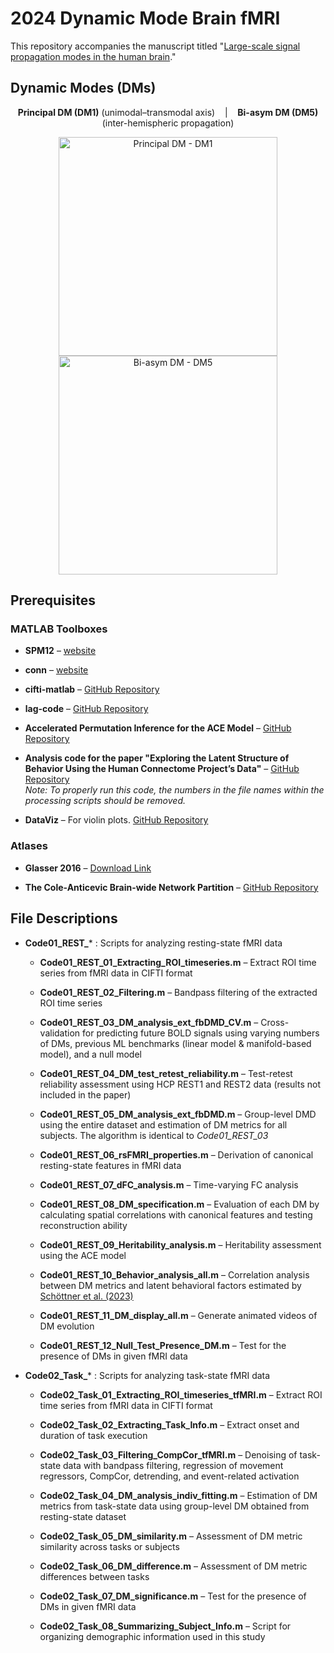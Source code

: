 
# 2024 Dynamic Mode Brain fMRI

This repository accompanies the manuscript titled "[Large-scale signal propagation modes in the human brain](https://www.sciencedirect.com/science/article/pii/S105381192500360X)."

## Dynamic Modes (DMs)
<p align="center">
  <strong>Principal DM (DM1)</strong> (unimodal–transmodal axis) &nbsp;&nbsp; | &nbsp;&nbsp; 
  <strong>Bi-asym DM (DM5)</strong> (inter-hemispheric propagation)
</p>

<div align="center">
  <img src="./visualize/Supplementary_Video_1.gif" 
       alt="Principal DM - DM1"
       title="Principal DM (DM1): propagation along unimodal–transmodal axis"
       width="350" />
  <img src="./visualize/Supplementary_Video_5.gif" 
       alt="Bi-asym DM - DM5"
       title="Bi-asym DM (DM5): inter-hemispheric propagation"
       width="350" />
</div>

## Prerequisites

### MATLAB Toolboxes

-   **SPM12** – [website](https://www.fil.ion.ucl.ac.uk/spm/software/spm12/)
    
-   **conn** – [website](https://web.conn-toolbox.org/)
    
-   **cifti-matlab** – [GitHub Repository](https://github.com/Washington-University/cifti-matlab.git)
    
-   **lag-code** – [GitHub Repository](https://github.com/ryraut/lag-code)
    
-   **Accelerated Permutation Inference for the ACE Model** – [GitHub Repository](https://github.com/NISOx-BDI/APACE)
    
-   **Analysis code for the paper "Exploring the Latent Structure of Behavior Using the Human Connectome Project’s Data"** – [GitHub Repository](https://github.com/connectomicslab/hcp-behavioral-domains)  
    _Note: To properly run this code, the numbers in the file names within the processing scripts should be removed._
    
-   **DataViz** – For violin plots. [GitHub Repository](https://github.com/povilaskarvelis/DataViz)
    

### Atlases

-   **Glasser 2016** – [Download Link](https://balsa.wustl.edu/study/RVVG)
    
-   **The Cole-Anticevic Brain-wide Network Partition** – [GitHub Repository](https://github.com/ColeLab/ColeAnticevicNetPartition)
    

## File Descriptions

-   **Code01_REST_*** : Scripts for analyzing resting-state fMRI data
    
    -   **Code01_REST_01_Extracting_ROI_timeseries.m** – Extract ROI time series from fMRI data in CIFTI format
        
    -   **Code01_REST_02_Filtering.m** – Bandpass filtering of the extracted ROI time series
        
    -   **Code01_REST_03_DM_analysis_ext_fbDMD_CV.m** – Cross-validation for predicting future BOLD signals using varying numbers of DMs, previous ML benchmarks (linear model & manifold-based model), and a null model
        
    -   **Code01_REST_04_DM_test_retest_reliability.m** – Test-retest reliability assessment using HCP REST1 and REST2 data (results not included in the paper)
        
    -   **Code01_REST_05_DM_analysis_ext_fbDMD.m** – Group-level DMD using the entire dataset and estimation of DM metrics for all subjects. The algorithm is identical to *Code01_REST_03*
        
    -   **Code01_REST_06_rsFMRI_properties.m** – Derivation of canonical resting-state features in fMRI data
        
    -   **Code01_REST_07_dFC_analysis.m** – Time-varying FC analysis
        
    -   **Code01_REST_08_DM_specification.m** – Evaluation of each DM by calculating spatial correlations with canonical features and testing reconstruction ability
        
    -   **Code01_REST_09_Heritability_analysis.m** – Heritability assessment using the ACE model
        
    -   **Code01_REST_10_Behavior_analysis_all.m** – Correlation analysis between DM metrics and latent behavioral factors estimated by [Schöttner et al. (2023)](https://www.nature.com/articles/s41598-022-27101-1)
        
    -   **Code01_REST_11_DM_display_all.m** – Generate animated videos of DM evolution
        
    -   **Code01_REST_12_Null_Test_Presence_DM.m** – Test for the presence of DMs in given fMRI data
        
-   **Code02_Task_*** : Scripts for analyzing task-state fMRI data
    
    -   **Code02_Task_01_Extracting_ROI_timeseries_tfMRI.m** – Extract ROI time series from fMRI data in CIFTI format
        
    -   **Code02_Task_02_Extracting_Task_Info.m** – Extract onset and duration of task execution
        
    -   **Code02_Task_03_Filtering_CompCor_tfMRI.m** – Denoising of task-state data with bandpass filtering, regression of movement regressors, CompCor, detrending, and event-related activation
        
    -   **Code02_Task_04_DM_analysis_indiv_fitting.m** – Estimation of DM metrics from task-state data using group-level DM obtained from resting-state dataset
        
    -   **Code02_Task_05_DM_similarity.m** – Assessment of DM metric similarity across tasks or subjects
        
    -   **Code02_Task_06_DM_difference.m** – Assessment of DM metric differences between tasks
        
    -   **Code02_Task_07_DM_significance.m** – Test for the presence of DMs in given fMRI data
        
    -   **Code02_Task_08_Summarizing_Subject_Info.m** – Script for organizing demographic information used in this study
        
